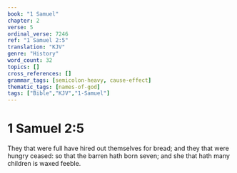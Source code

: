 ```yaml
---
book: "1 Samuel"
chapter: 2
verse: 5
ordinal_verse: 7246
ref: "1 Samuel 2:5"
translation: "KJV"
genre: "History"
word_count: 32
topics: []
cross_references: []
grammar_tags: [semicolon-heavy, cause-effect]
thematic_tags: [names-of-god]
tags: ["Bible","KJV","1-Samuel"]
---
```


# 1 Samuel 2:5

They that were full have hired out themselves for bread; and they that were hungry ceased: so that the barren hath born seven; and she that hath many children is waxed feeble.
